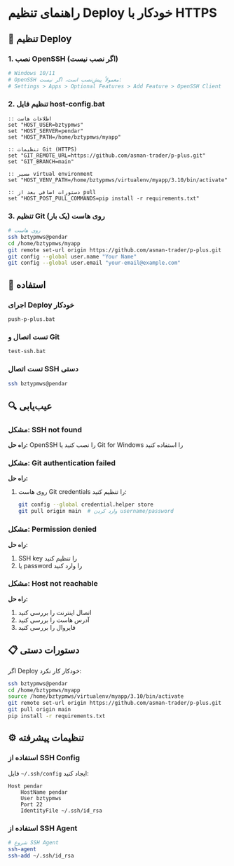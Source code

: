 # راهنمای تنظیم Deploy خودکار با HTTPS

## 🔧 تنظیم Deploy

### 1. نصب OpenSSH (اگر نصب نیست)
```bash
# Windows 10/11
# OpenSSH معمولاً پیش‌نصب است، اگر نیست:
# Settings > Apps > Optional Features > Add Feature > OpenSSH Client
```

### 2. تنظیم فایل host-config.bat
```batch
:: اطلاعات هاست
set "HOST_USER=bztypmws"
set "HOST_SERVER=pendar"
set "HOST_PATH=/home/bztypmws/myapp"

:: تنظیمات Git (HTTPS)
set "GIT_REMOTE_URL=https://github.com/asman-trader/p-plus.git"
set "GIT_BRANCH=main"

:: مسیر virtual environment
set "HOST_VENV_PATH=/home/bztypmws/virtualenv/myapp/3.10/bin/activate"

:: دستورات اضافی بعد از pull
set "HOST_POST_PULL_COMMANDS=pip install -r requirements.txt"
```

### 3. تنظیم Git روی هاست (یک بار)
```bash
# روی هاست
ssh bztypmws@pendar
cd /home/bztypmws/myapp
git remote set-url origin https://github.com/asman-trader/p-plus.git
git config --global user.name "Your Name"
git config --global user.email "your-email@example.com"
```

## 🚀 استفاده

### اجرای Deploy خودکار
```batch
push-p-plus.bat
```

### تست اتصال و Git
```batch
test-ssh.bat
```

### تست اتصال SSH دستی
```bash
ssh bztypmws@pendar
```

## 🔍 عیب‌یابی

### مشکل: SSH not found
**راه حل:** OpenSSH را نصب کنید یا Git for Windows را استفاده کنید

### مشکل: Git authentication failed
**راه حل:** 
1. روی هاست Git credentials را تنظیم کنید:
   ```bash
   git config --global credential.helper store
   git pull origin main  # وارد کردن username/password
   ```

### مشکل: Permission denied
**راه حل:** 
1. SSH key را تنظیم کنید
2. یا password را وارد کنید

### مشکل: Host not reachable
**راه حل:**
1. اتصال اینترنت را بررسی کنید
2. آدرس هاست را بررسی کنید
3. فایروال را بررسی کنید

## 📋 دستورات دستی

اگر Deploy خودکار کار نکرد:
```bash
ssh bztypmws@pendar
cd /home/bztypmws/myapp
source /home/bztypmws/virtualenv/myapp/3.10/bin/activate
git remote set-url origin https://github.com/asman-trader/p-plus.git
git pull origin main
pip install -r requirements.txt
```

## ⚙️ تنظیمات پیشرفته

### استفاده از SSH Config
فایل `~/.ssh/config` ایجاد کنید:
```
Host pendar
    HostName pendar
    User bztypmws
    Port 22
    IdentityFile ~/.ssh/id_rsa
```

### استفاده از SSH Agent
```bash
# شروع SSH Agent
ssh-agent
ssh-add ~/.ssh/id_rsa
```
